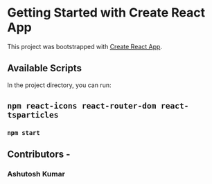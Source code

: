 # Getting Started with Create React App

This project was bootstrapped with [Create React App](https://github.com/facebook/create-react-app).

## Available Scripts

In the project directory, you can run:

## `npm react-icons react-router-dom react-tsparticles`

### `npm start`

## Contributors - 

 ### Ashutosh Kumar
